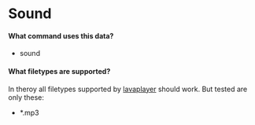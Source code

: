 # Sound

#### What command uses this data?
+ sound

#### What filetypes are supported?
In theroy all filetypes supported by [lavaplayer](https://github.com/sedmelluq/lavaplayer) should work. But tested are only these:
+ *.mp3